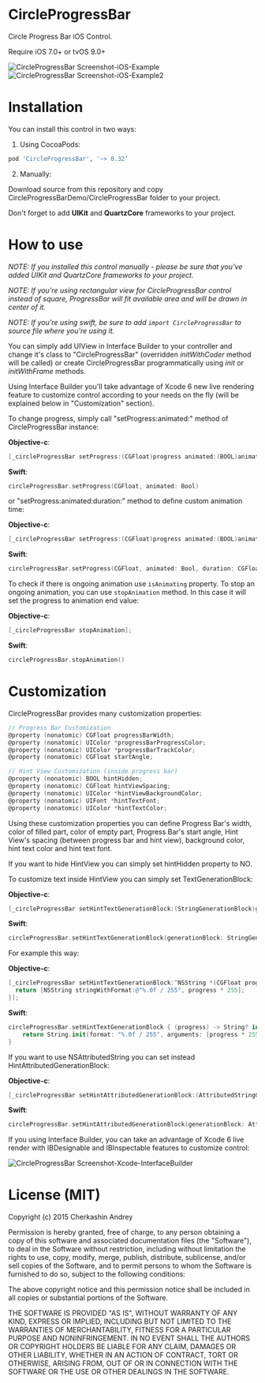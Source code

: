 CircleProgressBar
=================

Circle Progress Bar iOS Control.

Require iOS 7.0+ or tvOS 9.0+

![CircleProgressBar Screenshot-iOS-Example](https://raw.githubusercontent.com/Eclair/CircleProgressBar/master/Screenshots/ios-screen01.png)
![CircleProgressBar Screenshot-iOS-Example2](https://raw.githubusercontent.com/Eclair/CircleProgressBar/master/Screenshots/ios-screen02.png)

Installation
============

You can install this control in two ways:

1. Using CocoaPods:

```ruby
pod 'CircleProgressBar', '~> 0.32’
```

2. Manually:

  Download source from this repository and copy CircleProgressBarDemo/CircleProgressBar folder to your project.

  Don't forget to add **UIKit** and **QuartzCore** frameworks to your project.

How to use
==========

_NOTE: If you installed this control manually - please be sure that you've added UIKit and QuartzCore frameworks to your project._

_NOTE: If you're using rectangular view for CircleProgressBar control instead of square, ProgressBar will fit available area and will be drawn in center of it._

_NOTE: If you're using swift, be sure to add `import CircleProgressBar` to source file where you're using it._

You can simply add UIView in Interface Builder to your controller and change it's class to "CircleProgressBar" (overridden _initWithCoder_ method will be called) or create CircleProgressBar programmatically using _init_ or _initWithFrame_ methods.

Using Interface Builder you'll take advantage of Xcode 6 new live rendering feature to customize control according to your needs on the fly (will be explained below in "Customization" section).

To change progress, simply call "setProgress:animated:" method of CircleProgressBar instance:

**Objective-c**:
```objective-c
[_circleProgressBar setProgress:(CGFloat)progress animated:(BOOL)animated];
```
**Swift**:
```swift
circleProgressBar.setProgress(CGFloat, animated: Bool)
```

or "setProgress:animated:duration:" method to define custom animation time:


**Objective-c**:
```objective-c
[_circleProgressBar setProgress:(CGFloat)progress animated:(BOOL)animated duration:(CGFloat)duration];
```
**Swift**:
```swift
circleProgressBar.setProgress(CGFloat, animated: Bool, duration: CGFloat)
```

To check if there is ongoing animation use `isAnimating` property.
To stop an ongoing animation, you can use `stopAnimation` method. In this case it will set the progress to animation end value:

**Objective-c**:
```objective-c
[_circleProgressBar stopAnimation];
```
**Swift**:
```swift
circleProgressBar.stopAnimation()
```

Customization
=============

CircleProgressBar provides many customization properties:

```objective-c
// Progress Bar Customization
@property (nonatomic) CGFloat progressBarWidth;
@property (nonatomic) UIColor *progressBarProgressColor;
@property (nonatomic) UIColor *progressBarTrackColor;
@property (nonatomic) CGFloat startAngle;

// Hint View Customization (inside progress bar)
@property (nonatomic) BOOL hintHidden;
@property (nonatomic) CGFloat hintViewSpacing;
@property (nonatomic) UIColor *hintViewBackgroundColor;
@property (nonatomic) UIFont *hintTextFont;
@property (nonatomic) UIColor *hintTextColor;
```

Using these customization properties you can define Progress Bar's width, color of filled part, color of empty part, Progress Bar's start angle, Hint View's spacing (between progress bar and hint view), background color, hint text color and hint text font.

If you want to hide HintView you can simply set hintHidden property to NO.

To customize text inside HintView you can simply set TextGenerationBlock:

**Objective-c**:
```objective-c
[_circleProgressBar setHintTextGenerationBlock:(StringGenerationBlock)generationBlock];
```
**Swift**:
```swift
circleProgressBar.setHintTextGenerationBlock(generationBlock: StringGenerationBlock!)
```

For example this way:

**Objective-c**:
```objective-c
[_circleProgressBar setHintTextGenerationBlock:^NSString *(CGFloat progress) {
  return [NSString stringWithFormat:@"%.0f / 255", progress * 255];
}];
```
**Swift**:
```swift
circleProgressBar.setHintTextGenerationBlock { (progress) -> String? in
    return String.init(format: "%.0f / 255", arguments: [progress * 255])
}
```

If you want to use NSAttributedString you can set instead HintAttributedGenerationBlock:

**Objective-c**:
```objective-c
[_circleProgressBar setHintAttributedGenerationBlock:(AttributedStringGenerationBlock)generationBlock];
```
**Swift**:
```swift
circleProgressBar.setHintAttributedGenerationBlock(generationBlock: AttributedStringGenerationBlock!)
```

If you using Interface Builder, you can take an advantage of Xcode 6 live render with IBDesignable and IBInspectable features to customize control:

![CircleProgressBar Screenshot-Xcode-InterfaceBuilder](https://raw.githubusercontent.com/Eclair/CircleProgressBar/master/Screenshots/xcode-screen01.png)

License (MIT)
=============

Copyright (c) 2015 Cherkashin Andrey

Permission is hereby granted, free of charge, to any person obtaining a copy of this software and associated documentation files (the "Software"), to deal in the Software without restriction, including without limitation the rights to use, copy, modify, merge, publish, distribute, sublicense, and/or sell copies of the Software, and to permit persons to whom the Software is furnished to do so, subject to the following conditions:

The above copyright notice and this permission notice shall be included in all copies or substantial portions of the Software.

THE SOFTWARE IS PROVIDED "AS IS", WITHOUT WARRANTY OF ANY KIND, EXPRESS OR IMPLIED, INCLUDING BUT NOT LIMITED TO THE WARRANTIES OF MERCHANTABILITY, FITNESS FOR A PARTICULAR PURPOSE AND NONINFRINGEMENT. IN NO EVENT SHALL THE AUTHORS OR COPYRIGHT HOLDERS BE LIABLE FOR ANY CLAIM, DAMAGES OR OTHER LIABILITY, WHETHER IN AN ACTION OF CONTRACT, TORT OR OTHERWISE, ARISING FROM, OUT OF OR IN CONNECTION WITH THE SOFTWARE OR THE USE OR OTHER DEALINGS IN THE SOFTWARE.
